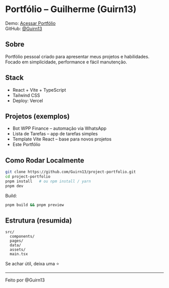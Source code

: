 # Portfólio – Guilherme (Guirn13)

Demo: [Acessar Portfólio](https://project-portfolio-6qkh74o3o-guirn13s-projects.vercel.app/)  
GitHub: [@Guirn13](https://github.com/Guirn13)

## Sobre
Portfólio pessoal criado para apresentar meus projetos e habilidades. Focado em simplicidade, performance e fácil manutenção.

## Stack
- React + Vite + TypeScript
- Tailwind CSS
- Deploy: Vercel

## Projetos (exemplos)
- Bot WPP Finance – automação via WhatsApp  
- Lista de Tarefas – app de tarefas simples  
- Template Vite React – base para novos projetos  
- Este Portfólio


## Como Rodar Localmente
```bash
git clone https://github.com/Guirn13/project-portfolio.git
cd project-portfolio
pnpm install   # ou npm install / yarn
pnpm dev
```

Build:
```bash
pnpm build && pnpm preview
```

## Estrutura (resumida)
```
src/
  components/
  pages/
  data/
  assets/
  main.tsx
```

Se achar útil, deixa uma ⭐

---
Feito por @Guirn13

